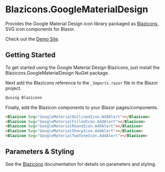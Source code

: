 # Blazicons.GoogleMaterialDesign
Provides the Google Material Design icon library packaged as [Blazicons](https://github.com/kyleherzog/Blazicons), SVG icon components for Blazor.

Check out the [Demo Site](http://blazicons.com).

## Getting Started
To get started using the Google Material Design Blazicons, just install the Blazicons.GoogleMaterialDesign NuGet package.

Next add the Blazicons reference to the `_Imports.razor` file in the Blazor project.

```csharp
@using Blazicons
```

Finally, add the Blazicon components to your Blazor pages/components.
```html
<Blazicon Svg="GoogleMaterialOutlinedIcon.AddAlert"></Blazicon>
<Blazicon Svg="GoogleMaterialFilledIcon.AddAlert"></Blazicon>
<Blazicon Svg="GoogleMaterialRoundIcon.AddAlert"></Blazicon>
<Blazicon Svg="GoogleMaterialSharpIcon.AddAlert"></Blazicon>
<Blazicon Svg="GoogleMaterialTwoToneIcon.AddAlert"></Blazicon>
```

## Parameters & Styling
See the [Blazicons](https://github.com/kyleherzog/Blazicons) documentation for details on parameters and styling.